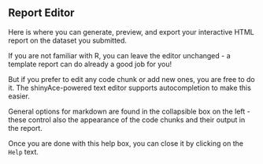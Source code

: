 ## Report Editor

Here is where you can generate, preview, and export your interactive HTML report on the dataset you submitted.

If you are not familiar with R, you can leave the editor unchanged - a template report can do already a good job for you!

But if you prefer to edit any code chunk or add new ones, you are free to do it. The shinyAce-powered text editor supports autocompletion to make this easier.

General options for markdown are found in the collapsible box on the left - these control also the appearance of the code chunks and their output in the report. 

Once you are done with this help box, you can close it by clicking on the `Help` text.
